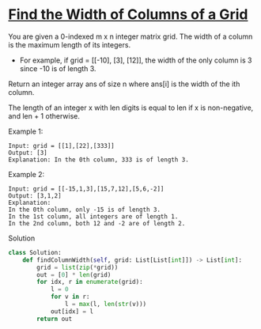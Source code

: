 # [Find the Width of Columns of a Grid](https://leetcode.com/problems/find-the-width-of-columns-of-a-grid/description/)

You are given a 0-indexed m x n integer matrix grid. The width of a column is the maximum length of its integers.

- For example, if grid = [[-10], [3], [12]], the width of the only column is 3 since -10 is of length 3.

Return an integer array ans of size n where ans[i] is the width of the ith column.

The length of an integer x with len digits is equal to len if x is non-negative, and len + 1 otherwise.

Example 1:
```
Input: grid = [[1],[22],[333]]
Output: [3]
Explanation: In the 0th column, 333 is of length 3.
```
Example 2:
```
Input: grid = [[-15,1,3],[15,7,12],[5,6,-2]]
Output: [3,1,2]
Explanation: 
In the 0th column, only -15 is of length 3.
In the 1st column, all integers are of length 1. 
In the 2nd column, both 12 and -2 are of length 2.
```
Solution
```python
class Solution:
    def findColumnWidth(self, grid: List[List[int]]) -> List[int]:
        grid = list(zip(*grid))
        out = [0] * len(grid)
        for idx, r in enumerate(grid):
            l = 0
            for v in r:
                l = max(l, len(str(v)))
            out[idx] = l
        return out
```